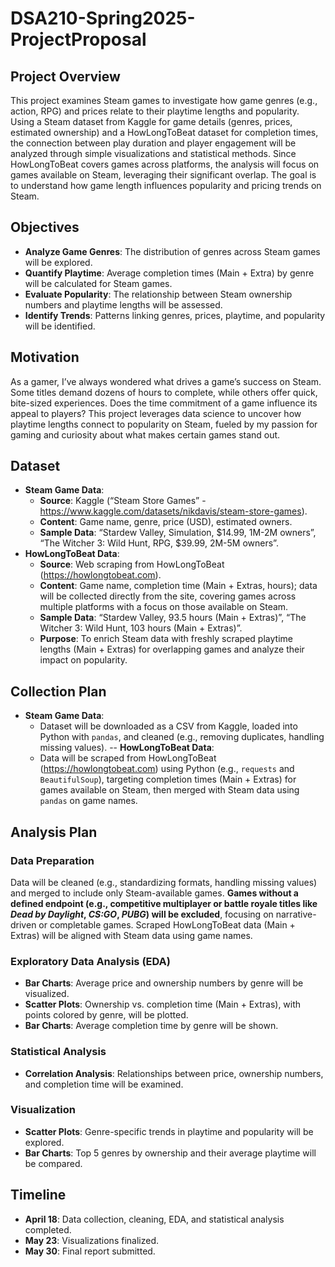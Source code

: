 # DSA210-Spring2025-ProjectProposal

## Project Overview
This project examines Steam games to investigate how game genres (e.g., action, RPG) and prices relate to their playtime lengths and popularity. Using a Steam dataset from Kaggle for game details (genres, prices, estimated ownership) and a HowLongToBeat dataset for completion times, the connection between play duration and player engagement will be analyzed through simple visualizations and statistical methods. Since HowLongToBeat covers games across platforms, the analysis will focus on games available on Steam, leveraging their significant overlap. The goal is to understand how game length influences popularity and pricing trends on Steam.

## Objectives
- **Analyze Game Genres**: The distribution of genres across Steam games will be explored.
- **Quantify Playtime**: Average completion times (Main + Extra) by genre will be calculated for Steam games.
- **Evaluate Popularity**: The relationship between Steam ownership numbers and playtime lengths will be assessed.
- **Identify Trends**: Patterns linking genres, prices, playtime, and popularity will be identified.

## **Motivation**
As a gamer, I’ve always wondered what drives a game’s success on Steam. Some titles demand dozens of hours to complete, while others offer quick, bite-sized experiences. Does the time commitment of a game influence its appeal to players? This project leverages data science to uncover how playtime lengths connect to popularity on Steam, fueled by my passion for gaming and curiosity about what makes certain games stand out.

## Dataset
- **Steam Game Data**:
  - **Source**: Kaggle (“Steam Store Games” - https://www.kaggle.com/datasets/nikdavis/steam-store-games).
  - **Content**: Game name, genre, price (USD), estimated owners.
  - **Sample Data**: “Stardew Valley, Simulation, $14.99, 1M-2M owners”, “The Witcher 3: Wild Hunt, RPG, $39.99, 2M-5M owners”.
- **HowLongToBeat Data**:
  - **Source**: Web scraping from HowLongToBeat (https://howlongtobeat.com).
  - **Content**: Game name, completion time (Main + Extras, hours); data will be collected directly from the site, covering games across multiple platforms with a focus on those available on Steam.
  - **Sample Data**: “Stardew Valley, 93.5 hours (Main + Extras)”, “The Witcher 3: Wild Hunt, 103 hours (Main + Extras)”.
  - **Purpose**: To enrich Steam data with freshly scraped playtime lengths (Main + Extras) for overlapping games and analyze their impact on popularity.
      
## Collection Plan
- **Steam Game Data**:
  - Dataset will be downloaded as a CSV from Kaggle, loaded into Python with `pandas`, and cleaned (e.g., removing duplicates, handling missing values).
-- **HowLongToBeat Data**:
  - Data will be scraped from HowLongToBeat (https://howlongtobeat.com) using Python (e.g., `requests` and `BeautifulSoup`), targeting completion times (Main + Extras) for games available on Steam, then merged with Steam data using `pandas` on game names.
    
## **Analysis Plan**

### **Data Preparation**
Data will be cleaned (e.g., standardizing formats, handling missing values) and merged to include only Steam-available games. **Games without a defined endpoint (e.g., competitive multiplayer or battle royale titles like *Dead by Daylight*, *CS:GO*, *PUBG*) will be excluded**, focusing on narrative-driven or completable games. Scraped HowLongToBeat data (Main + Extras) will be aligned with Steam data using game names.

### **Exploratory Data Analysis (EDA)**
- **Bar Charts**: Average price and ownership numbers by genre will be visualized.
- **Scatter Plots**: Ownership vs. completion time (Main + Extras), with points colored by genre, will be plotted.
- **Bar Charts**: Average completion time by genre will be shown.

### **Statistical Analysis**
- **Correlation Analysis**: Relationships between price, ownership numbers, and completion time will be examined.

### **Visualization**
- **Scatter Plots**: Genre-specific trends in playtime and popularity will be explored.
- **Bar Charts**: Top 5 genres by ownership and their average playtime will be compared.
  
## **Timeline**
- **April 18**: Data collection, cleaning, EDA, and statistical analysis completed.
- **May 23**: Visualizations finalized.
- **May 30**: Final report submitted.

